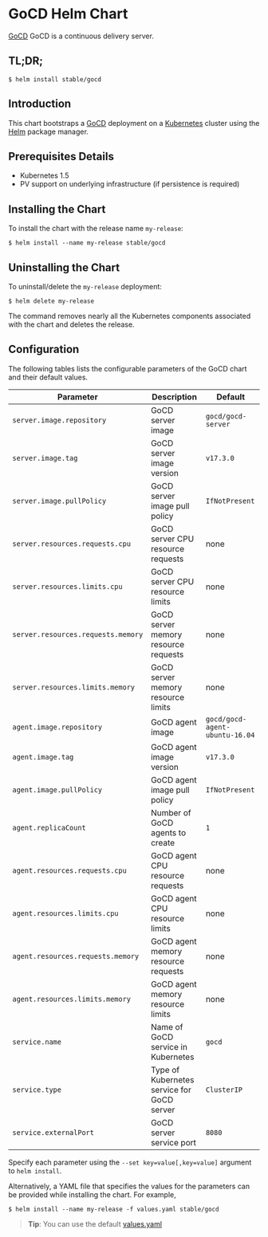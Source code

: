 # GoCD Helm Chart

[GoCD](https://www.gocd.io/) GoCD is a continuous delivery server.

## TL;DR;

```console
$ helm install stable/gocd
```

## Introduction

This chart bootstraps a [GoCD](https://www.gocd.io) deployment on a [Kubernetes](https://kubernetes.io) cluster using the [Helm](https://helm.sh) package manager.

## Prerequisites Details

* Kubernetes 1.5
* PV support on underlying infrastructure (if persistence is required)

## Installing the Chart

To install the chart with the release name `my-release`:

```console
$ helm install --name my-release stable/gocd
```

## Uninstalling the Chart

To uninstall/delete the `my-release` deployment:

```console
$ helm delete my-release
```

The command removes nearly all the Kubernetes components associated with the chart and deletes the release.

## Configuration

The following tables lists the configurable parameters of the GoCD chart and their default values.

| Parameter               | Description                           | Default                                                    |
| ----------------------- | ----------------------------------    | ---------------------------------------------------------- |
| `server.image.repository` | GoCD server image | `gocd/gocd-server` |
| `server.image.tag` | GoCD server image version | `v17.3.0` |
| `server.image.pullPolicy` | GoCD server image pull policy | `IfNotPresent` |
| `server.resources.requests.cpu`    | GoCD server CPU resource requests              | none                                      |
| `server.resources.limits.cpu`      | GoCD server CPU resource limits                | none                                     |
| `server.resources.requests.memory` | GoCD server memory resource requests           | none                                      |
| `server.resources.limits.memory`   | GoCD server memory resource limits             | none                                      |
| `agent.image.repository` | GoCD agent image | `gocd/gocd-agent-ubuntu-16.04` |
| `agent.image.tag` | GoCD agent image version | `v17.3.0` |
| `agent.image.pullPolicy` | GoCD agent image pull policy | `IfNotPresent` |
| `agent.replicaCount` | Number of GoCD agents to create | `1` |
| `agent.resources.requests.cpu`    | GoCD agent CPU resource requests              | none                                      |
| `agent.resources.limits.cpu`      | GoCD agent CPU resource limits                | none                                     |
| `agent.resources.requests.memory` | GoCD agent memory resource requests           | none                                      |
| `agent.resources.limits.memory`   | GoCD agent memory resource limits             | none                                      |
| `service.name` | Name of GoCD service in Kubernetes | `gocd` |
| `service.type` | Type of Kubernetes service for GoCD server | `ClusterIP` |
| `service.externalPort` | GoCD server service port | `8080` |


Specify each parameter using the `--set key=value[,key=value]` argument to `helm install`.

Alternatively, a YAML file that specifies the values for the parameters can be provided while installing the chart. For example,

```console
$ helm install --name my-release -f values.yaml stable/gocd
```

> **Tip**: You can use the default [values.yaml](values.yaml)
